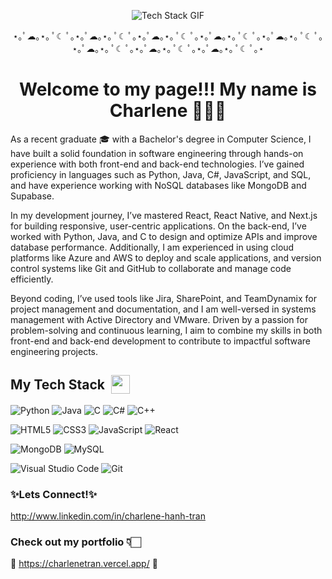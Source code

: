 <p align="center">
  <img src="https://i.pinimg.com/originals/1f/3c/e3/1f3ce3f2fb77aeb542d616158e3b40a7.gif" alt="Tech Stack GIF">
</p>

<p align="center">
  ⋆｡ﾟ☁︎｡⋆｡ ﾟ☾ ﾟ｡⋆｡ﾟ☁︎｡⋆｡ ﾟ☾ ﾟ｡⋆｡ﾟ☁︎｡⋆｡ ﾟ☾ ﾟ｡⋆｡ﾟ☁︎｡⋆｡ ﾟ☾ ﾟ｡⋆｡ﾟ☁︎｡⋆｡ ﾟ☾ ﾟ｡⋆｡ﾟ☁︎｡⋆｡ ﾟ☾ ﾟ｡⋆｡ﾟ☁︎｡⋆｡ ﾟ☾ ﾟ｡⋆｡ﾟ☁︎｡⋆｡ ﾟ☾ ﾟ｡⋆
</p>

<h1 align="center">Welcome to my page!!! My name is Charlene 👩🏻‍💻</h1>

As a recent graduate 🎓 with a Bachelor's degree in Computer Science, I have built a solid foundation in software engineering through hands-on experience with both front-end and back-end technologies. I’ve gained proficiency in languages such as Python, Java, C#, JavaScript, and SQL, and have experience working with NoSQL databases like MongoDB and Supabase.

In my development journey, I’ve mastered React, React Native, and Next.js for building responsive, user-centric applications. On the back-end, I’ve worked with Python, Java, and C to design and optimize APIs and improve database performance. Additionally, I am experienced in using cloud platforms like Azure and AWS to deploy and scale applications, and version control systems like Git and GitHub to collaborate and manage code efficiently.

Beyond coding, I’ve used tools like Jira, SharePoint, and TeamDynamix for project management and documentation, and I am well-versed in systems management with Active Directory and VMware. Driven by a passion for problem-solving and continuous learning, I aim to combine my skills in both front-end and back-end development to contribute to impactful software engineering projects.


## <div style="display: flex; align-items: center;"> My Tech Stack <img src="https://user-images.githubusercontent.com/74038190/212284087-bbe7e430-757e-4901-90bf-4cd2ce3e1852.gif" width="30" style="margin-left: 10px; vertical-align: middle;" /> </div>



![Python](https://img.shields.io/badge/python-3670A0?style=for-the-badge&logo=python&logoColor=ffdd54) ![Java](https://img.shields.io/badge/java-%23ED8B00.svg?&style=for-the-badge&logo=java&logoColor=white) ![C](https://img.shields.io/badge/c-%2300599C.svg?style=for-the-badge&logo=c&logoColor=white) ![C#](https://img.shields.io/badge/c%23-%23239120.svg?style=for-the-badge&logo=csharp&logoColor=white) ![C++](https://img.shields.io/badge/c++-%2300599C.svg?style=for-the-badge&logo=c%2B%2B&logoColor=white)


![HTML5](https://img.shields.io/badge/html5-%23E34F26.svg?style=for-the-badge&logo=html5&logoColor=white) ![CSS3](https://img.shields.io/badge/css3-%231572B6.svg?style=for-the-badge&logo=css3&logoColor=white)
![JavaScript](https://img.shields.io/badge/javascript-%23323330.svg?style=for-the-badge&logo=javascript&logoColor=%23F7DF1E) ![React](https://img.shields.io/badge/react-%2320232a.svg?style=for-the-badge&logo=react&logoColor=%2361DAFB) 


![MongoDB](https://img.shields.io/badge/MongoDB-%234ea94b.svg?style=for-the-badge&logo=mongodb&logoColor=white) ![MySQL](https://img.shields.io/badge/mysql-%2300f.svg?style=for-the-badge&logo=mysql&logoColor=white) 


![Visual Studio Code](https://img.shields.io/badge/Visual%20Studio%20Code-0078d7.svg?style=for-the-badge&logo=visual-studio-code&logoColor=white)  ![Git](https://img.shields.io/badge/git-%23F05033.svg?style=for-the-badge&logo=git&logoColor=white)

### ✨Lets Connect!✨
http://www.linkedin.com/in/charlene-hanh-tran

### Check out my portfolio 👇🏻
🌸 https://charlenetran.vercel.app/ 🌸
